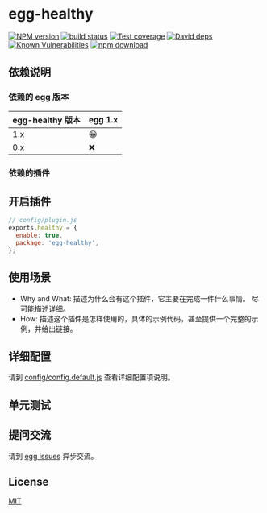 # egg-healthy

[![NPM version][npm-image]][npm-url]
[![build status][travis-image]][travis-url]
[![Test coverage][codecov-image]][codecov-url]
[![David deps][david-image]][david-url]
[![Known Vulnerabilities][snyk-image]][snyk-url]
[![npm download][download-image]][download-url]

[npm-image]: https://img.shields.io/npm/v/egg-healthy.svg?style=flat-square
[npm-url]: https://npmjs.org/package/egg-healthy
[travis-image]: https://img.shields.io/travis/eggjs/egg-healthy.svg?style=flat-square
[travis-url]: https://travis-ci.org/eggjs/egg-healthy
[codecov-image]: https://img.shields.io/codecov/c/github/eggjs/egg-healthy.svg?style=flat-square
[codecov-url]: https://codecov.io/github/eggjs/egg-healthy?branch=master
[david-image]: https://img.shields.io/david/eggjs/egg-healthy.svg?style=flat-square
[david-url]: https://david-dm.org/eggjs/egg-healthy
[snyk-image]: https://snyk.io/test/npm/egg-healthy/badge.svg?style=flat-square
[snyk-url]: https://snyk.io/test/npm/egg-healthy
[download-image]: https://img.shields.io/npm/dm/egg-healthy.svg?style=flat-square
[download-url]: https://npmjs.org/package/egg-healthy

<!--
Description here.
-->

## 依赖说明

### 依赖的 egg 版本

egg-healthy 版本 | egg 1.x
--- | ---
1.x | 😁
0.x | ❌

### 依赖的插件
<!--

如果有依赖其它插件，请在这里特别说明。如

- security
- multipart

-->

## 开启插件

```js
// config/plugin.js
exports.healthy = {
  enable: true,
  package: 'egg-healthy',
};
```

## 使用场景

- Why and What: 描述为什么会有这个插件，它主要在完成一件什么事情。
尽可能描述详细。
- How: 描述这个插件是怎样使用的，具体的示例代码，甚至提供一个完整的示例，并给出链接。

## 详细配置

请到 [config/config.default.js](config/config.default.js) 查看详细配置项说明。

## 单元测试

<!-- 描述如何在单元测试中使用此插件，例如 schedule 如何触发。无则省略。-->

## 提问交流

请到 [egg issues](https://github.com/eggjs/egg/issues) 异步交流。

## License

[MIT](LICENSE)
